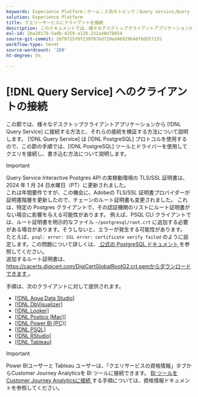 ```yaml
---
keywords: Experience Platform；ホーム；人気のトピック；Query service;Query Service；接続；クエリサービスへの接続；aqua Data Studio;Aqua Data Studio;Looker;looker;Postico;postico;Power BI;power bi;psql;rstudio;PSQL;RStudio;Tableau;
solution: Experience Platform
title: クエリーサービスにクライアントを接続
description: このドキュメントでは、様々なデスクトップクライアントアプリケーションからクエリサービスに接続する方法と、それらの接続を検証する方法について説明します。
exl-id: 2ba20179-5adb-4259-a120-231a40e78054
source-git-commit: 26f0725f0f239707bd719ed46929648f8d557155
workflow-type: tm+mt
source-wordcount: '269'
ht-degree: 5%

---
```


# [!DNL Query Service] へのクライアントの接続

この節では、様々なデスクトップクライアントアプリケーションから [!DNL Query Service] に接続する方法と、それらの接続を検証する方法について説明します。 [!DNL Query Service] は [!DNL PostgreSQL] プロトコルを使用するので、この節の手順では、[!DNL PostgreSQL] ツールとドライバーを使用してクエリを接続し、書き込む方法について説明します。

>[!IMPORTANT]
>
>Query Service Interactive Postgres API の実稼動環境の TLS/SSL 証明書は、2024 年 1 月 24 日水曜日（PT）に更新されました。<br> これは年間要件ですが、この機会に、Adobeの TLS/SSL 証明書プロバイダーが証明書階層を更新したので、チェーンのルート証明書も変更されました。 これは、特定の Postgres クライアントで、その認証機関のリストにルート証明書がない場合に影響を与える可能性があります。 例えば、PSQL CLI クライアントでは、ルート証明書を明示的なファイル `~/postgresql/root.crt` に追加する必要がある場合があります。そうしないと、エラーが発生する可能性があります。 たとえば、`psql: error: SSL error: certificate verify failed` のように設定します。この問題について詳しくは、[ 公式の PostgreSQL ドキュメント ](https://www.postgresql.org/docs/current/libpq-ssl.html#LIBQ-SSL-CERTIFICATES) を参照してください。<br> 追加するルート証明書は、[https://cacerts.digicert.com/DigiCertGlobalRootG2.crt.pemからダウンロードできます ](https://cacerts.digicert.com/DigiCertGlobalRootG2.crt.pem)。

手順は、次のクライアントに対して提供されます。

- [[!DNL Aqua Data Studio]](./aqua-data-studio.md)
- [[!DNL DbVisualizer]](./dbvisulaizer.md)
- [[!DNL Looker]](./looker.md)
- [[!DNL Postico (Mac)]](./postico.md)
- [[!DNL Power BI (PC)]](./power-bi.md)
- [[!DNL PSQL]](./psql.md)
- [[!DNL RStudio]](./rstudio.md)
- [[!DNL Tableau]](./tableau.md)

>[!IMPORTANT]
>
>Power BIユーザーと Tableau ユーザーは、「クエリサービスの資格情報」タブからCustomer Journey Analyticsを BI ツールに接続できます。 [BI ツールをCustomer Journey Analyticsに接続 ](../ui/credentials.md#connect-to-customer-journey-analytics) する手順については、資格情報ドキュメントを参照してください。
